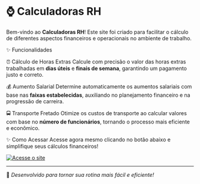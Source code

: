 # ⌚ Calculadoras RH

Bem-vindo ao **Calculadoras RH**! Este site foi criado para facilitar o cálculo de diferentes aspectos financeiros e operacionais no ambiente de trabalho.

 ✨ Funcionalidades

 ⏰ Cálculo de Horas Extras
Calcule com precisão o valor das horas extras trabalhadas em **dias úteis** e **finais de semana**, garantindo um pagamento justo e correto.

 💰 Aumento Salarial
Determine automaticamente os aumentos salariais com base nas **faixas estabelecidas**, auxiliando no planejamento financeiro e na progressão de carreira.

 🚍 Transporte Fretado
Otimize os custos de transporte ao calcular valores com base no **número de funcionários**, tornando o processo mais eficiente e econômico.

 ✨ Como Acessar
Acesse agora mesmo clicando no botão abaixo e simplifique seus cálculos financeiros!

[![Acesse o site](https://img.shields.io/badge/Acesse%20o%20site-Aqui-32CD32?style=for-the-badge)](https://misabelasaito.github.io/todos/)

---
🌟 *Desenvolvido para tornar sua rotina mais fácil e eficiente!*

